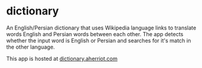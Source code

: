 dictionary
==========

An English/Persian dictionary that uses Wikipedia language links to translate words English and Persian words between each other.  The app detects whether the input word is English or Persian and searches for it's match in the other language.

This app is hosted at [dictionary.aherriot.com](//dictionary.aherriot.com)
